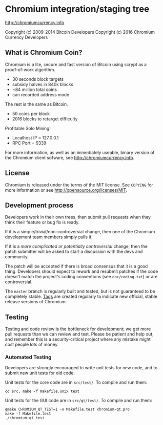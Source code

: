 Chromium integration/staging tree
================================

http://chromiumcurrency.info

Copyright (c) 2009-2014 Bitcoin Developers
Copyright (c) 2016 Chromium Currency Developers

What is Chromium Coin?
----------------

Chromium is a lite, secure and fast version of Bitcoin using scrypt as a proof-of-work algorithm.
 - 30 seconds block targets
 - subsidy halves in 840k blocks
 - ~84 million total coins
 - can recorded address mode

The rest is the same as Bitcoin.
 - 50 coins per block
 - 2016 blocks to retarget difficulty
 
Profitable Solo Mining!
 - Localhost IP = 127.0.0.1
 - RPC Port = 9339

For more information, as well as an immediately useable, binary version of
the Chromium client sofware, see http://chromiumcurrency.info.

License
-------

Chromium is released under the terms of the MIT license. See `COPYING` for more
information or see http://opensource.org/licenses/MIT.

Development process
-------------------

Developers work in their own trees, then submit pull requests when they think
their feature or bug fix is ready.

If it is a simple/trivial/non-controversial change, then one of the Chromium
development team members simply pulls it.

If it is a *more complicated or potentially controversial* change, then the patch
submitter will be asked to start a discussion with the devs and community.

The patch will be accepted if there is broad consensus that it is a good thing.
Developers should expect to rework and resubmit patches if the code doesn't
match the project's coding conventions (see `doc/coding.txt`) or are
controversial.

The `master` branch is regularly built and tested, but is not guaranteed to be
completely stable. [Tags](https://github.com/bitospher/chromium-project/chromium/tags) are created
regularly to indicate new official, stable release versions of Chromium.

Testing
-------

Testing and code review is the bottleneck for development; we get more pull
requests than we can review and test. Please be patient and help out, and
remember this is a security-critical project where any mistake might cost people
lots of money.

### Automated Testing

Developers are strongly encouraged to write unit tests for new code, and to
submit new unit tests for old code.

Unit tests for the core code are in `src/test/`. To compile and run them:

    cd src; make -f makefile.unix test

Unit tests for the GUI code are in `src/qt/test/`. To compile and run them:

    qmake CHROMIUM_QT_TEST=1 -o Makefile.test chromium-qt.pro
    make -f Makefile.test
    ./chromium-qt_test
